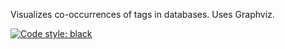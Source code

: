 Visualizes co-occurrences of tags in databases. Uses Graphviz.

[![Code style: black](https://img.shields.io/badge/code%20style-black-000000.svg)](https://github.com/psf/black)
